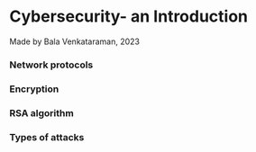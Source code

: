 # Cybersecurity- an Introduction

Made by Bala Venkataraman, 2023


### Network protocols

### Encryption

### RSA algorithm

### Types of attacks
